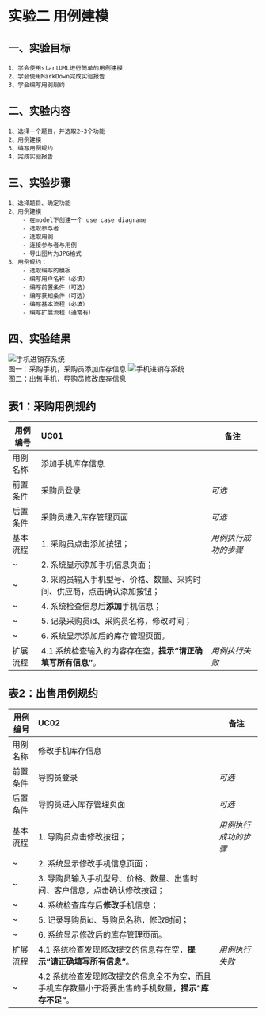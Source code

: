 # 实验二 用例建模

## 一、实验目标
	1、学会使用startUML进行简单的用例建模
	2、学会使用MarkDown完成实验报告
	3、学会编写用例规约
## 二、实验内容
	1、选择一个题目，并选取2~3个功能
	2、用例建模
	3、编写用例规约
	4、完成实验报告
## 三、实验步骤
	1、选择题目、确定功能
	2、用例建模
		- 在model下创建一个 use case diagrame
		- 选取参与者
		- 选取用例
		- 连接参与者与用例
		- 导出图片为JPG格式
	3、用例规约：
		- 选取编写的模板
		- 编写用户名称（必填）
		- 编写前置条件（可选）
		- 编写获知条件（可选）
		- 编写基本流程（必填）
		- 编写扩展流程（通常有）
## 四、实验结果
	
![手机进销存系统](./Lb2_采购手机.jpg)  
图一：采购手机，采购员添加库存信息
![手机进销存系统](./Lb2_出售手机.jpg)  
图二：出售手机，导购员修改库存信息

## 表1：采购用例规约  

用例编号  | UC01 | 备注  
-|:-|-  
用例名称  | 添加手机库存信息  |   
前置条件  | 采购员登录    | *可选*   
后置条件  | 采购员进入库存管理页面     | *可选*   
基本流程  | 1. 采购员点击添加按钮；  |*用例执行成功的步骤*    
~| 2. 系统显示添加手机信息页面；  |   
~| 3. 采购员输入手机型号、价格、数量、采购时间、供应商，点击确认添加按钮；  |   
~| 4. 系统检查信息后**添加**手机信息；  |
~| 5. 记录采购员id、采购员名称，修改时间；  |   
~| 6. 系统显示添加后的库存管理页面。  |  
扩展流程  | 4.1 系统检查输入的内容存在空，**提示“请正确填写所有信息”**。  |*用例执行失败*    

## 表2：出售用例规约  

用例编号  | UC02 | 备注  
-|:-|-  
用例名称  | 修改手机库存信息  |   
前置条件  | 导购员登录    | *可选*   
后置条件  | 导购员进入库存管理页面     | *可选*   
基本流程  | 1. 导购员点击修改按钮；  |*用例执行成功的步骤*    
~| 2. 系统显示修改手机信息页面； |   
~| 3. 导购员输入手机型号、价格、数量、出售时间、客户信息，点击确认修改按钮；  |   
~| 4. 系统检查库存后**修改**手机信息；  |
~| 5. 记录导购员id、导购员名称，修改时间；  |   
~| 6. 系统显示修改后的库存管理页面。  |  
扩展流程  | 4.1 系统检查发现修改提交的信息存在空，**提示“请正确填写所有信息”**。  |*用例执行失败*    
~| 4.2 系统检查发现修改提交的信息全不为空，而且手机库存数量小于将要出售的手机数量，**提示“库存不足”**。  |
